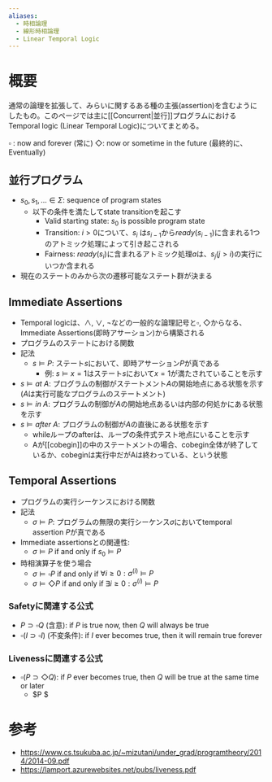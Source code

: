 ```yaml
---
aliases:
  - 時相論理
  - 線形時相論理
  - Linear Temporal Logic
---
```

# 概要
通常の論理を拡張して、みらいに関するある種の主張(assertion)を含むようにしたもの。このページでは主に[[Concurrent|並行]]プログラムにおけるTemporal logic (Linear Temporal Logic)についてまとめる。

$\square$ : now and forever (常に)
$\Diamond$: now or sometime in the future (最終的に、Eventually)

## 並行プログラム
- $s_0, s_1, ...\in \Sigma$: sequence of program states
	- 以下の条件を満たしてstate transitionを起こす
		- Valid starting state: $s_0$ is possible program state
		- Transition: $i > 0$について、$s_i$ は$s_{i-1}$から$\textit{ready}(s_{i-1})$に含まれる1つのアトミック処理によって引き起こされる
		- Fairness: $\textit{ready}(s_i)$に含まれるアトミック処理$a$は、$s_j (j > i)$の実行にいつか含まれる
- 現在のステートのみから次の遷移可能なステート群が決まる

## Immediate Assertions
- Temporal logicは、$\land$, $\lor$, $\neg$などの一般的な論理記号と$\square$, $\Diamond$からなる、Immediate Assertions(即時アサーション)から構築される
- プログラムのステートにおける関数
- 記法
	- $s \vDash P$: ステート$s$において、即時アサーション$P$が真である
		- 例: $s \vDash x = 1$はステート$s$において$x = 1$が満たされていることを示す
- $s \vDash at \ A$: プログラムの制御がステートメント$A$の開始地点にある状態を示す ($A$は実行可能なプログラムのステートメント)
- $s \vDash in \ A$: プログラムの制御が$A$の開始地点あるいは内部の何処かにある状態を示す
- $s \vDash after \ A$: プログラムの制御が$A$の直後にある状態を示す
	- whileループのafterは、ループの条件式テスト地点にいることを示す
	- Aが[[cobegin]]の中のステートメントの場合、cobegin全体が終了しているか、cobeginは実行中だがAは終わっている、という状態

## Temporal Assertions
- プログラムの実行シーケンスにおける関数
- 記法
	- $\sigma \vDash P$: プログラムの無限の実行シーケンス$\sigma$においてtemporal assertion $P$が真である
- Immediate assertionsとの関連性:
	- $\sigma \vDash P$ if and only if $s_0 \vDash P$
- 時相演算子を使う場合
	- $\sigma \vDash \square P$ if and only if $\forall i \ge 0: \sigma^{(i)} \vDash P$
	- $\sigma \vDash \Diamond P$ if and only if $\exists i \ge 0: \sigma^{(i)} \vDash P$
### Safetyに関連する公式
- $P \supset \square Q$ (含意): if $P$ is true now, then $Q$ will always be true
- $\square(I \supset \square I)$ (不変条件): if $I$ ever becomes true, then it will remain true forever
### Livenessに関連する公式
- $\square (P \supset \Diamond Q)$: if $P$ ever becomes true, then $Q$ will be true at the same time or later
	- $P $

# 参考
- https://www.cs.tsukuba.ac.jp/~mizutani/under_grad/programtheory/2014/2014-09.pdf
- https://lamport.azurewebsites.net/pubs/liveness.pdf